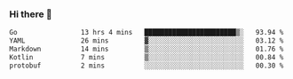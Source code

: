 ### Hi there 👋

<!--
**yeya24/yeya24** is a ✨ _special_ ✨ repository because its `README.md` (this file) appears on your GitHub profile.

Here are some ideas to get you started:

- 🔭 I’m currently working on ...
- 🌱 I’m currently learning ...
- 👯 I’m looking to collaborate on ...
- 🤔 I’m looking for help with ...
- 💬 Ask me about ...
- 📫 How to reach me: ...
- 😄 Pronouns: ...
- ⚡ Fun fact: ...
-->

<!--START_SECTION:waka-->

```txt
Go                13 hrs 4 mins   ███████████████████████▒░   93.94 %
YAML              26 mins         ▓░░░░░░░░░░░░░░░░░░░░░░░░   03.12 %
Markdown          14 mins         ▒░░░░░░░░░░░░░░░░░░░░░░░░   01.76 %
Kotlin            7 mins          ▒░░░░░░░░░░░░░░░░░░░░░░░░   00.84 %
protobuf          2 mins          ░░░░░░░░░░░░░░░░░░░░░░░░░   00.30 %
```

<!--END_SECTION:waka-->
